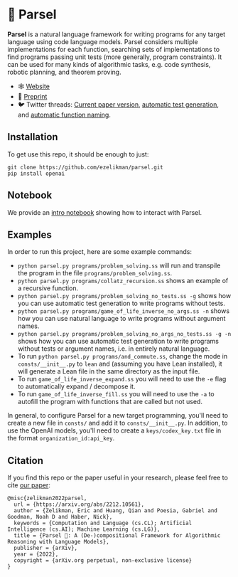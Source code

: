 # 🐍 Parsel

**Parsel** is a natural language framework for writing programs for any target language using code language models. Parsel considers multiple implementations for each function, searching sets of implementations to find programs passing unit tests (more generally, program constraints). It can be used for many kinds of algorithmic tasks, e.g. code synthesis, robotic planning, and theorem proving.

- 🕸️ [Website](http://zelikman.me/parselpaper/)
- 📜 [Preprint](https://arxiv.org/abs/2212.10561)
- 🐦 Twitter threads: [Current paper version](https://twitter.com/ericzelikman/status/1618426056163356675), [automatic test generation](https://twitter.com/ericzelikman/status/1622605951835705344), and [automatic function naming](https://twitter.com/ericzelikman/status/1625593237946912768).

## Installation
To get use this repo, it should be enough to just:

```
git clone https://github.com/ezelikman/parsel.git
pip install openai
```
## Notebook
We provide an [intro notebook](https://github.com/ezelikman/parsel/blob/main/parsel.ipynb) showing how to interact with Parsel.

## Examples
In order to run this project, here are some example commands:
- `python parsel.py programs/problem_solving.ss` will run and transpile the program in the file `programs/problem_solving.ss`.
- `python parsel.py programs/collatz_recursion.ss` shows an example of a recursive function.
- `python parsel.py programs/problem_solving_no_tests.ss -g` shows how you can use automatic test generation to write programs without tests.
- `python parsel.py programs/game_of_life_inverse_no_args.ss -n` shows how you can use natural language to write programs without argument names.
- `python parsel.py programs/problem_solving_no_args_no_tests.ss -g -n` shows how you can use automatic test generation to write programs without tests or argument names, i.e. in entirely natural language.
- To run `python parsel.py programs/and_commute.ss`, change the mode in `consts/__init__.py` to `lean` and (assuming you have Lean installed), it will generate a Lean file in the same directory as the input file.
- To run `game_of_life_inverse_expand.ss` you will need to use the `-e` flag to automatically expand / decompose it.
- To run `game_of_life_inverse_fill.ss` you will need to use the `-a` to autofill the program with functions that are called but not used.

In general, to configure Parsel for a new target programming, you'll need to create a new file in `consts/` and add it to `consts/__init__.py`. In addition, to use the OpenAI models, you'll need to create a `keys/codex_key.txt` file in the format `organization_id:api_key`.

## Citation

If you find this repo or the paper useful in your research, please feel free to cite [our paper](https://arxiv.org/abs/2212.10561):
```
@misc{zelikman2022parsel,
  url = {https://arxiv.org/abs/2212.10561},
  author = {Zelikman, Eric and Huang, Qian and Poesia, Gabriel and Goodman, Noah D and Haber, Nick},
  keywords = {Computation and Language (cs.CL); Artificial Intelligence (cs.AI); Machine Learning (cs.LG)},
  title = {Parsel 🐍: A (De-)compositional Framework for Algorithmic Reasoning with Language Models},
  publisher = {arXiv},
  year = {2022},
  copyright = {arXiv.org perpetual, non-exclusive license}
}
```
